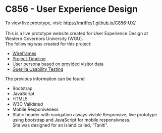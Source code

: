 # C856 - User Experience Design</br>

To view live prototype, visit: https://mriffey1.github.io/C856-UX/</br></br>
This is a live prototype website created for User Experience Design at Western Governors University (WGU). </br>
The following was created for this project:
* [Wireframes](wireframes/)
* [Project Timeline](timeline&userPersona.pdf)
* [User persona based on provided visitor data](timeline&userPersona.pdf)
* [Guerilla Usability Testing](Feedback.pdf)

The previous information can be found 


* Bootstrap
* JavaScript
* HTML5
* W3C Validated
* Mobile Responiveness
* Static header with navigation always visible
Responsive, live prototype using bootstrap and JavaScript for mobile responsivness. </br>
Site was designed for an island called, "Taniti". 


